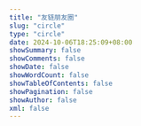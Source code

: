 ```yaml
---
title: "友链朋友圈"
slug: "circle"
type: "circle"
date: 2024-10-06T18:25:09+08:00
showSummary: false
showComments: false
showDate: false
showWordCount: false
showTableOfContents: false
showPagination: false
showAuthor: false
xml: false
---
```

